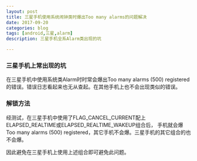 ```yaml
---
layout: post
title: 三星手机使用系统闹钟类时爆出Too many alarms的问题解决
date: 2017-09-20
categories: blog
tags: [android,三星,alarm]
description: 三星手机全系Alarm类出现的坑

---
```

### 三星手机上常出现的坑
在三星手机中使用系统类Alarm时时常会爆出Too many alarms (500) registered的错误。错误日志看起来也无从查起。在其他手机上也不会出现类似的错误。

### 解锁方法
经测试，在三星手机中使用了FLAG_CANCEL_CURRENT配上ELAPSED_REALTIME或ELAPSED_REALTIME_WAKEUP组合后，
手机就会爆Too many alarms (500) registered，其它手机不会爆。三星手机的其它组合的也不会爆。

因此避免在三星手机上使用上述组合即可避免此问题。

